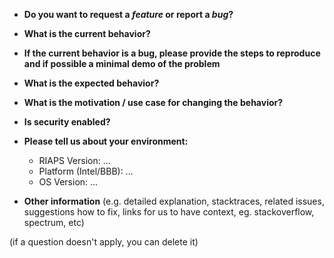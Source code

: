 * **Do you want to request a *feature* or report a *bug*?**



* **What is the current behavior?**



* **If the current behavior is a bug, please provide the steps to reproduce and if possible a minimal demo of the problem**



* **What is the expected behavior?**



* **What is the motivation / use case for changing the behavior?**


* **Is security enabled?**


* **Please tell us about your environment:**
  - RIAPS Version: ...
  - Platform (Intel/BBB): ...
  - OS Version: ...

* **Other information** (e.g. detailed explanation, stacktraces, related issues, suggestions how to fix, links for us to have context, eg. stackoverflow, spectrum, etc)

(if a question doesn't apply, you can delete it)
